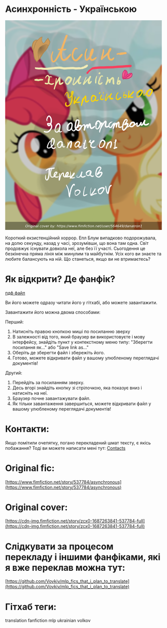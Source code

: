 # Асинхронність - Українською
![обкладинка](src/cover-ukr.png)

Короткий екзистенційний хоррор. Епл Блум випадково подорожувала, на долю секунду, назад у часі, зрозумівши, що вона там одна. Світ продовжує існувати довкола неї, але без її участі.
Сьогодення це безкінечна пряма лінія між минулим та майбутнім. Усіх кого ви знаєте та любите балансують на ній. Що станеться, якщо ви не втримаєтесь?

# Як відкрити? Де фанфік?
[пдф файл](Asynchronous-ukr.pdf)

Ви його можете одразу читати його у гітхабі, або можете завантажити.

Завантажити його можна двома способами:

Перший:

1. Натисніть правою кнопкою миші по посиланню зверху
2. В залежності від того, який браузер ви використовуєте і мову інтерфейсу, знайдіть пункт у контекстному меню типу: "Зберегти посилання як..." або "Save link as..."
3. Оберіть де зберегти файл і збережіть його.
4. Готово, можете відкривати файл у вашому улюбленому переглядачі документів!

Другий:

1. Перейдіть за посиланням зверху.
2. Десь вгорі знайдіть кнопку зі стрілочкою, яка показує вниз і натисніть на неї.
3. Браузер почне завантажувати файл.
4. Як тільки завантаження завершиться, можете відкривати файл у вашому улюбленому переглядачі документів!

# Контакти:
Якщо помітили очепятку, погано перекладений шмат тексту, є якісь побажання?
Тоді ви можете написати мені тут: [Contacts](https://github.com/Vovkiv/mlp_fics_that_i_plan_to_translate/tree/main#contacts)

# Original fic:
[https://www.fimfiction.net/story/537784/asynchronous](https://www.fimfiction.net/story/537784/asynchronous)
 
# Original cover:
[https://cdn-img.fimfiction.net/story/zcx0-1687263841-537784-full](https://cdn-img.fimfiction.net/story/zcx0-1687263841-537784-full)

# Слідкувати за процесом перекладу і іншими фанфіками, які я вже переклав можна тут:
[https://github.com/Vovkiv/mlp_fics_that_i_plan_to_translate](https://github.com/Vovkiv/mlp_fics_that_i_plan_to_translate)

# Гітхаб теги:
translation fanfiction mlp ukrainian volkov
